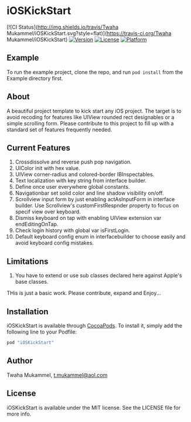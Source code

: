 # iOSKickStart

[![CI Status](http://img.shields.io/travis/Twaha Mukammel/iOSKickStart.svg?style=flat)](https://travis-ci.org/Twaha Mukammel/iOSKickStart)
[![Version](https://img.shields.io/cocoapods/v/iOSKickStart.svg?style=flat)](http://cocoapods.org/pods/iOSKickStart)
[![License](https://img.shields.io/cocoapods/l/iOSKickStart.svg?style=flat)](http://cocoapods.org/pods/iOSKickStart)
[![Platform](https://img.shields.io/cocoapods/p/iOSKickStart.svg?style=flat)](http://cocoapods.org/pods/iOSKickStart)

## Example

To run the example project, clone the repo, and run `pod install` from the Example directory first.

## About

A beautiful project template to kick start any iOS project. The target is to avoid recoding for features like UIView rounded rect designables or a simple scrolling form. Please contribute to this project to fill up with a standard set of features frequently needed.

## Current Features

1. Crossdissolve and reverse push pop navigation.
2. UIColor init with hex value.
3. UIView corner-radius and colored-border IBInspectables.
4. Text localization with key string from interface builder.
5. Define once user everywhere global constants.
6. Navigationbar set solid color and line shadow visibility on/off.
7. Scrollview input form by just enabling actAsInputForm in interface builder. Use Scrollview's customFirstRespnder property to focus on specif view over keyboard.
8. Dismiss keyboard on tap with enabling UIView extension var endEditingOnTap.
9. Check login history with global var isFirstLogin.
10. Default keyboard config enum in interfacebuilder to choose easily and avoid keyboard config mistakes.

## Limitations

1. You have to extend or use sub classes declared here against Apple's base classes.

THis is just a basic work. Please contribute, expand and Enjoy...

## Installation

iOSKickStart is available through [CocoaPods](http://cocoapods.org). To install
it, simply add the following line to your Podfile:

```ruby
pod "iOSKickStart"
```

## Author

Twaha Mukammel, t.mukammel@aol.com

## License

iOSKickStart is available under the MIT license. See the LICENSE file for more info.
